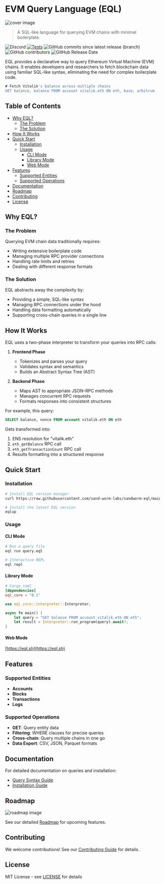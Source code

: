 # EVM Query Language (EQL)
![cover image](./preview.png)

> A SQL-like language for querying EVM chains with minimal boilerplate.

![Discord](https://img.shields.io/discord/1247647880634695730?logo=discord&logoColor=ffffff&labelColor=6A7EC2&color=7389D8)
[![Tests](https://github.com/iankressin/eql/actions/workflows/tests.yml/badge.svg)](https://github.com/iankressin/eql/actions/workflows/tests.yml)
![GitHub commits since latest release (branch)](https://img.shields.io/github/commits-since/iankressin/eql/latest/main)
![GitHub contributors](https://img.shields.io/github/contributors/iankressin/eql)
![GitHub Release Date](https://img.shields.io/github/release-date/iankressin/eql)

EQL provides a declarative way to query Ethereum Virtual Machine (EVM) chains. It enables developers and researchers to fetch blockchain data using familiar SQL-like syntax, eliminating the need for complex boilerplate code.

```sql
# Fetch Vitalik's balance across multiple chains
GET balance, balance FROM account vitalik.eth ON eth, base, arbitrum
```

## Table of Contents
- [Why EQL?](#why-eql)
  - [The Problem](#the-problem)
  - [The Solution](#the-solution)
- [How It Works](#how-it-works)
- [Quick Start](#quick-start)
  - [Installation](#installation)
  - [Usage](#usage)
    - [CLI Mode](#cli-mode)
    - [Library Mode](#library-mode)
    - [Web Mode](#web-mode)
- [Features](#features)
  - [Supported Entities](#supported-entities)
  - [Supported Operations](#supported-operations)
- [Documentation](#documentation)
- [Roadmap](#roadmap)
- [Contributing](#contributing)
- [License](#license)

## Why EQL?

### The Problem

Querying EVM chain data traditionally requires:
- Writing extensive boilerplate code
- Managing multiple RPC provider connections
- Handling rate limits and retries
- Dealing with different response formats

### The Solution

EQL abstracts away the complexity by:
- Providing a simple, SQL-like syntax
- Managing RPC connections under the hood
- Handling data formatting automatically
- Supporting cross-chain queries in a single line

## How It Works

EQL uses a two-phase interpreter to transform your queries into RPC calls:

1. **Frontend Phase**
   - Tokenizes and parses your query
   - Validates syntax and semantics
   - Builds an Abstract Syntax Tree (AST)

2. **Backend Phase**
   - Maps AST to appropriate JSON-RPC methods
   - Manages concurrent RPC requests
   - Formats responses into consistent structures

For example, this query:
```sql
SELECT balance, nonce FROM account vitalik.eth ON eth
```

Gets transformed into:
1. ENS resolution for "vitalik.eth"
2. `eth_getBalance` RPC call
3. `eth_getTransactionCount` RPC call
4. Results formatting into a structured response

## Quick Start

### Installation

```bash
# Install EQL version manager
curl https://raw.githubusercontent.com/sand-worm-labs/sandworm-eql/main/eqlup/install.sh | sh

# Install the latest EQL version
eqlup
```

### Usage

#### CLI Mode
```bash
# Run a query file
eql run query.eql

# Interactive REPL
eql repl
```

#### Library Mode
```toml
# Cargo.toml
[dependencies]
eql_core = "0.1"
```

```rust
use eql_core::interpreter::Interpreter;

async fn main() {
    let query = "GET balance FROM account vitalik.eth ON eth";
    let result = Interpreter::run_program(query).await?;
}
```

#### Web Mode
[https://eql.sh](https://eql.sh)

## Features

### Supported Entities
- **Accounts**
- **Blocks**
- **Transactions**
- **Logs**

### Supported Operations
- **GET**: Query entity data
- **Filtering**: WHERE clauses for precise queries
- **Cross-chain**: Query multiple chains in one go
- **Data Export**: CSV, JSON, Parquet formats

## Documentation

For detailed documentation on queries and installation:
- [Query Syntax Guide](./docs/query.md)
- [Installation Guide](./docs/installation.md)

## Roadmap

![roadmap image](./roadmap.png)

See our detailed [Roadmap](./docs/roadmap.md) for upcoming features.

## Contributing

We welcome contributions! See our [Contributing Guide](./CONTRIBUTING.md) for details.

## License

MIT License - see [LICENSE](./LICENSE) for details



